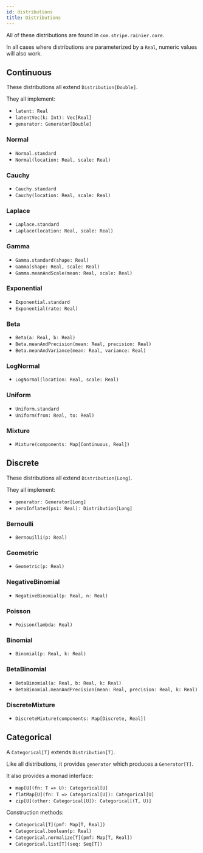 ```yaml
---
id: distributions
title: Distributions
---
```


All of these distributions are found in `com.stripe.rainier.core`.

In all cases where distributions are parameterized by a `Real`, numeric values will also work.

## Continuous

These distributions all extend `Distribution[Double]`.

They all implement:

* `latent: Real`
* `latentVec(k: Int): Vec[Real]`
* `generator: Generator[Double]`

### Normal

* `Normal.standard`
* `Normal(location: Real, scale: Real)`

### Cauchy

* `Cauchy.standard`
* `Cauchy(location: Real, scale: Real)`

### Laplace

* `Laplace.standard`
* `Laplace(location: Real, scale: Real)`

### Gamma

* `Gamma.standard(shape: Real)`
* `Gamma(shape: Real, scale: Real)`
* `Gamma.meanAndScale(mean: Real, scale: Real)`

### Exponential

* `Exponential.standard`
* `Exponential(rate: Real)`

### Beta

* `Beta(a: Real, b: Real)`
* `Beta.meanAndPrecision(mean: Real, precision: Real)`
* `Beta.meanAndVariance(mean: Real, variance: Real)`

### LogNormal

* `LogNormal(location: Real, scale: Real)`

### Uniform

* `Uniform.standard`
* `Uniform(from: Real, to: Real)`

### Mixture

* `Mixture(components: Map[Continuous, Real])`

## Discrete

These distributions all extend `Distribution[Long]`.

They all implement:

* `generator: Generator[Long]`
* `zeroInflated(psi: Real): Distribution[Long]`

### Bernoulli

* `Bernouilli(p: Real)`

### Geometric

* `Geometric(p: Real)`

### NegativeBinomial

* `NegativeBinomial(p: Real, n: Real)`

### Poisson

* `Poisson(lambda: Real)`

### Binomial

* `Binomial(p: Real, k: Real)`

### BetaBinomial

* `BetaBinomial(a: Real, b: Real, k: Real)`
* `BetaBinomial.meanAndPrecision(mean: Real, precision: Real, k: Real)`

### DiscreteMixture

* `DiscreteMixture(components: Map[Discrete, Real])`

## Categorical

A `Categorical[T]` extends `Distribution[T]`.

Like all distributions, it provides `generator` which produces a `Generator[T]`.

It also provides a monad interface:

* `map[U](fn: T => U): Categorical[U]`
* `flatMap[U](fn: T => Categorical[U]): Categorical[U]`
* `zip[U](other: Categorical[U]): Categorical[(T, U)]`

Construction methods:

* `Categorical[T](pmf: Map[T, Real])`
* `Categorical.boolean(p: Real)`
* `Categorical.normalize[T](pmf: Map[T, Real])`
* `Categorical.list[T](seq: Seq[T])`